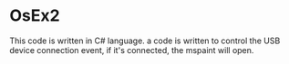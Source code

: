 # OsEx2

This code is written in C# language.
a code is written to control the USB device connection event, if it's connected, the mspaint will open.
